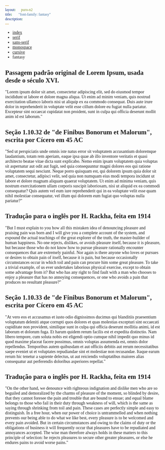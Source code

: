```yaml
---
layout:      puro-n2
title:       "font-family: fantasy" 
description: 
---
```


<style>
* {
  font-family: fantasy
}
</style>

<ul class="nav">
  <li class="nav-item">
    <a class="nav-link" href="../">index</a>
  </li>
  <li class="nav-item">
    <a class="nav-link" href="../serif/">serif</a>
  </li>
  <li class="nav-item">
    <a class="nav-link" href="../sans-serif/">sans-serif</a>
  </li>
  <li class="nav-item">
    <a class="nav-link" href="../monospace/">monospace</a>
  </li>
  <li class="nav-item">
    <a class="nav-link " href="../cursive/">cursive</a>
  </li>
  <li class="nav-item">
    <a class="nav-link disabled">fantasy</a>
  </li>
</ul>

## Passagem padrão original de Lorem Ipsum, usada desde o século XVI.

"Lorem ipsum dolor sit amet, consectetur adipiscing elit, sed do eiusmod tempor incididunt ut labore et dolore magna
aliqua. Ut enim ad minim veniam, quis nostrud exercitation ullamco laboris nisi ut aliquip ex ea commodo consequat.
Duis aute irure dolor in reprehenderit in voluptate velit esse cillum dolore eu fugiat nulla pariatur. Excepteur sint
occaecat cupidatat non proident, sunt in culpa qui officia deserunt mollit anim id est laborum."

## Seção 1.10.32 de "de Finibus Bonorum et Malorum", escrita por Cícero em 45 AC

"Sed ut perspiciatis unde omnis iste natus error sit voluptatem accusantium doloremque laudantium, totam rem aperiam,
eaque ipsa quae ab illo inventore veritatis et quasi architecto beatae vitae dicta sunt explicabo. Nemo enim ipsam
voluptatem quia voluptas sit aspernatur aut odit aut fugit, sed quia consequuntur magni dolores eos qui ratione
voluptatem sequi nesciunt. Neque porro quisquam est, qui dolorem ipsum quia dolor sit amet, consectetur, adipisci velit,
 sed quia non numquam eius modi tempora incidunt ut labore et dolore magnam aliquam quaerat voluptatem. Ut enim ad
minima veniam, quis nostrum exercitationem ullam corporis suscipit laboriosam, nisi ut aliquid ex ea commodi consequatur?
Quis autem vel eum iure reprehenderit qui in ea voluptate velit esse quam nihil molestiae consequatur, vel illum qui
dolorem eum fugiat quo voluptas nulla pariatur?"

## Tradução para o inglês por H. Rackha, feita em 1914

"But I must explain to you how all this mistaken idea of denouncing pleasure and praising pain was born and I will give
you a complete account of the system, and expound the actual teachings of the great explorer of the truth, the
master-builder of human happiness. No one rejects, dislikes, or avoids pleasure itself, because it is pleasure, but
because those who do not know how to pursue pleasure rationally encounter consequences that are extremely painful. Nor
again is there anyone who loves or pursues or desires to obtain pain of itself, because it is pain, but because
occasionally circumstances occur in which toil and pain can procure him some great pleasure. To take a trivial example,
 of us ever undertakes laborious physical exercise, except to obtain some advantage from it? But who has any right to
find fault with a man who chooses to enjoy a pleasure that has no annoying consequences, or one who avoids a pain that
produces no resultant pleasure?"

## Seção 1.10.33 de "de Finibus Bonorum et Malorum", escrita por Cícero em 45 AC

"At vero eos et accusamus et iusto odio dignissimos ducimus qui blanditiis praesentium voluptatum deleniti atque
corrupti quos dolores et quas molestias excepturi sint occaecati cupiditate non provident, similique sunt in culpa qui
officia deserunt mollitia animi, id est laborum et dolorum fuga. Et harum quidem rerum facilis est et expedita
distinctio. Nam libero tempore, cum soluta nobis est eligendi optio cumque nihil impedit quo minus id quod maxime
placeat facere possimus, omnis voluptas assumenda est, omnis dolor repellendus. Temporibus autem quibusdam et aut
officiis debitis aut rerum necessitatibus saepe eveniet ut et voluptates repudiandae sint et molestiae non recusandae.
Itaque earum rerum hic tenetur a sapiente delectus, ut aut reiciendis voluptatibus maiores alias consequatur aut
perferendis doloribus asperiores repellat."

## Tradução para o inglês por H. Rackha, feita em 1914

"On the other hand, we denounce with righteous indignation and dislike men who are so beguiled and demoralized by the
charms of pleasure of the moment, so blinded by desire, that they cannot foresee the pain and trouble that are bound to
ensue; and equal blame belongs to those who fail in their duty through weakness of will, which is the same as saying
through shrinking from toil and pain. These cases are perfectly simple and easy to distinguish. In a free hour, when our
power of choice is untrammelled and when nothing prevents our being able to do what we like best, every pleasure is to be
welcomed and every pain avoided. But in certain circumstances and owing to the claims of duty or the obligations of
business it will frequently occur that pleasures have to be repudiated and annoyances accepted. The wise man therefore
always holds in these matters to this principle of selection: he rejects pleasures to secure other greater pleasures, or
else he endures pains to avoid worse pains."



